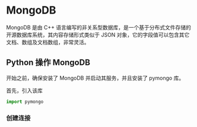 # MongoDB

MongoDB 是由 C++ 语言编写的非关系型数据库，是一个基于分布式文件存储的开源数据库系统，其内容存储形式类似于 JSON 对象，它的字段值可以包含其它文档、数组及文档数组，非常灵活。

## Python 操作 MongoDB

开始之前，确保安装了 MongoDB 并启动其服务，并且安装了 pymongo 库。

首先，引入该库

```python
import pymongo
```

### 创建连接


